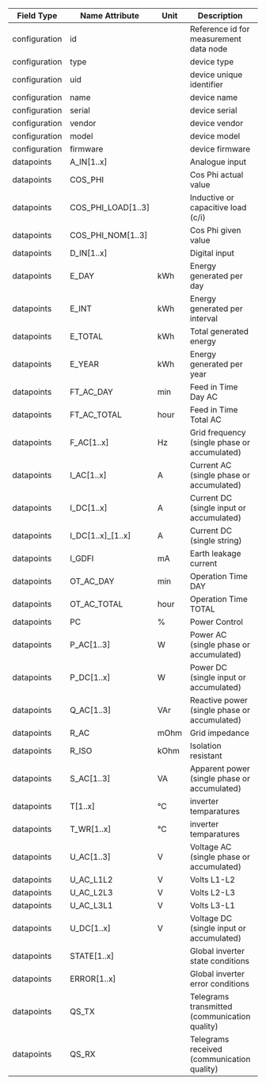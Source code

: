 | Field Type    | Name Attribute     | Unit | Description                                   | Value    | Required | Example                         | Version |
|---------------|--------------------|------|-----------------------------------------------|----------|----------|---------------------------------|---------|
| configuration | id                 |      | Reference id for measurement data node        |          | x        | <device id=“1“ type=“inverter“> | 2.0.1   |
| configuration | type               |      | device type                                   | inverter | x        | <device id=“1“ type=“inverter“> | 2.0.1   |
| configuration | uid                |      | device unique identifier                      |          | x        | <uid>INV12345</uid>             | 2.0.1   |
| configuration | name               |      | device name                                   |          |          | <name>Inverter A</name>         | 2.0.1   |
| configuration | serial             |      | device serial                                 |          |          | <serial>INV11.22.33</serial>    | 2.0.1   |
| configuration | vendor             |      | device vendor                                 |          |          | <vendor>vendor 123</vendor>     | 2.0.1   |
| configuration | model              |      | device model                                  |          |          | <model></model>                 | 2.0.1   |
| configuration | firmware           |      | device firmware                               |          |          | <firmware>1.23.3</firmware>     | 2.0.1   |
| datapoints    | A_IN[1..x]         |      | Analogue input                                |          |          |                                 |         |
| datapoints    | COS_PHI            |      | Cos Phi actual value                          |          |          |                                 |         |
| datapoints    | COS_PHI_LOAD[1..3] |      | Inductive or capacitive load (c/i)            |          |          |                                 |         |
| datapoints    | COS_PHI_NOM[1..3]  |      | Cos Phi given value                           |          |          |                                 |         |
| datapoints    | D_IN[1..x]         |      | Digital input                                 |          |          |                                 |         |
| datapoints    | E_DAY              | kWh  | Energy generated per day                      |          |          |                                 |         |
| datapoints    | E_INT              | kWh  | Energy generated per interval                 |          |          |                                 |         |
| datapoints    | E_TOTAL            | kWh  | Total generated energy                        |          |          |                                 |         |
| datapoints    | E_YEAR             | kWh  | Energy generated per year                     |          |          |                                 |         |
| datapoints    | FT_AC_DAY          | min  | Feed in Time Day AC                           |          |          |                                 |         |
| datapoints    | FT_AC_TOTAL        | hour | Feed in Time Total AC                         |          |          |                                 |         |
| datapoints    | F_AC[1..x]         | Hz   | Grid frequency (single phase or accumulated)  |          |          |                                 |         |
| datapoints    | I_AC[1..x]         | A    | Current AC (single phase or accumulated)      |          |          |                                 |         |
| datapoints    | I_DC[1..x]         | A    | Current DC (single input or accumulated)      |          |          |                                 |         |
| datapoints    | I_DC[1..x]_[1..x]  | A    | Current DC (single string)                    |          |          |                                 |         |
| datapoints    | I_GDFI             | mA   | Earth leakage current                         |          |          |                                 |         |
| datapoints    | OT_AC_DAY          | min  | Operation Time DAY                            |          |          |                                 |         |
| datapoints    | OT_AC_TOTAL        | hour | Operation Time TOTAL                          |          |          |                                 |         |
| datapoints    | PC                 | %    | Power Control                                 |          |          |                                 |         |
| datapoints    | P_AC[1..3]         | W    | Power AC (single phase or accumulated)        |          | x        |                                 |         |
| datapoints    | P_DC[1..x]         | W    | Power DC (single input or accumulated)        |          |          |                                 |         |
| datapoints    | Q_AC[1..3]         | VAr  | Reactive power (single phase or accumulated)  |          |          |                                 |         |
| datapoints    | R_AC               | mOhm | Grid impedance                                |          |          |                                 |         |
| datapoints    | R_ISO              | kOhm | Isolation resistant                           |          |          |                                 |         |
| datapoints    | S_AC[1..3]         | VA   | Apparent power (single phase or accumulated)  |          |          |                                 |         |
| datapoints    | T[1..x]            | °C   | inverter temparatures                         |          |          |                                 |         |
| datapoints    | T_WR[1..x]         | °C   | inverter temparatures                         |          |          |                                 |         |
| datapoints    | U_AC[1..3]         | V    | Voltage AC (single phase or accumulated)      |          |          |                                 |         |
| datapoints    | U_AC_L1L2          | V    | Volts L1-L2                                   |          |          |                                 |         |
| datapoints    | U_AC_L2L3          | V    | Volts L2-L3                                   |          |          |                                 |         |
| datapoints    | U_AC_L3L1          | V    | Volts L3-L1                                   |          |          |                                 |         |
| datapoints    | U_DC[1..x]         | V    | Voltage DC (single input or accumulated)      |          |          |                                 |         |
| datapoints    | STATE[1..x]        |      | Global inverter state conditions              |          |          |                                 |         |
| datapoints    | ERROR[1..x]        |      | Global inverter error conditions              |          |          |                                 |         |
| datapoints    | QS_TX              |      | Telegrams transmitted (communication quality) |          |          |                                 |         |
| datapoints    | QS_RX              |      | Telegrams received (communication quality)    |          |          |                                 |         |
